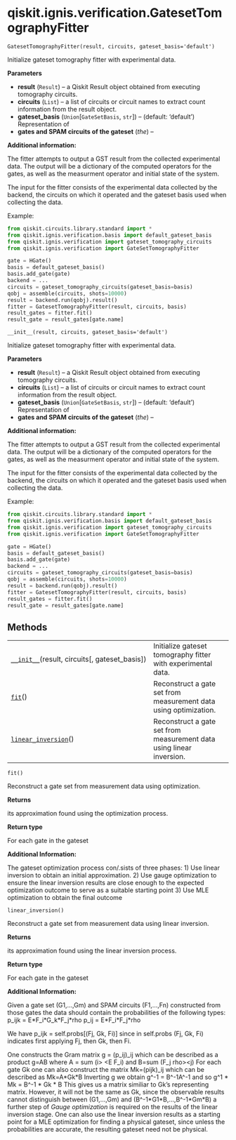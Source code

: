 <span id="qiskit-ignis-verification-gatesettomographyfitter" />

# qiskit.ignis.verification.GatesetTomographyFitter



`GatesetTomographyFitter(result, circuits, gateset_basis='default')`

Initialize gateset tomography fitter with experimental data.

**Parameters**

*   **result** (`Result`) – a Qiskit Result object obtained from executing tomography circuits.
*   **circuits** (`List`) – a list of circuits or circuit names to extract count information from the result object.
*   **gateset\_basis** (`Union`\[`GateSetBasis`, `str`]) – (default: ‘default’) Representation of
*   **gates and SPAM circuits of the gateset** (*the*) –

**Additional information:**

The fitter attempts to output a GST result from the collected experimental data. The output will be a dictionary of the computed operators for the gates, as well as the measurment operator and initial state of the system.

The input for the fitter consists of the experimental data collected by the backend, the circuits on which it operated and the gateset basis used when collecting the data.

Example:

```python
from qiskit.circuits.library.standard import *
from qiskit.ignis.verification.basis import default_gateset_basis
from qiskit.ignis.verification import gateset_tomography_circuits
from qiskit.ignis.verification import GateSetTomographyFitter

gate = HGate()
basis = default_gateset_basis()
basis.add_gate(gate)
backend = ...
circuits = gateset_tomography_circuits(gateset_basis=basis)
qobj = assemble(circuits, shots=10000)
result = backend.run(qobj).result()
fitter = GatesetTomographyFitter(result, circuits, basis)
result_gates = fitter.fit()
result_gate = result_gates[gate.name]
```



`__init__(result, circuits, gateset_basis='default')`

Initialize gateset tomography fitter with experimental data.

**Parameters**

*   **result** (`Result`) – a Qiskit Result object obtained from executing tomography circuits.
*   **circuits** (`List`) – a list of circuits or circuit names to extract count information from the result object.
*   **gateset\_basis** (`Union`\[`GateSetBasis`, `str`]) – (default: ‘default’) Representation of
*   **gates and SPAM circuits of the gateset** (*the*) –

**Additional information:**

The fitter attempts to output a GST result from the collected experimental data. The output will be a dictionary of the computed operators for the gates, as well as the measurment operator and initial state of the system.

The input for the fitter consists of the experimental data collected by the backend, the circuits on which it operated and the gateset basis used when collecting the data.

Example:

```python
from qiskit.circuits.library.standard import *
from qiskit.ignis.verification.basis import default_gateset_basis
from qiskit.ignis.verification import gateset_tomography_circuits
from qiskit.ignis.verification import GateSetTomographyFitter

gate = HGate()
basis = default_gateset_basis()
basis.add_gate(gate)
backend = ...
circuits = gateset_tomography_circuits(gateset_basis=basis)
qobj = assemble(circuits, shots=10000)
result = backend.run(qobj).result()
fitter = GatesetTomographyFitter(result, circuits, basis)
result_gates = fitter.fit()
result_gate = result_gates[gate.name]
```

## Methods

|                                                                                                                                                                             |                                                                      |
| --------------------------------------------------------------------------------------------------------------------------------------------------------------------------- | -------------------------------------------------------------------- |
| [`__init__`](#qiskit.ignis.verification.GatesetTomographyFitter.__init__ "qiskit.ignis.verification.GatesetTomographyFitter.__init__")(result, circuits\[, gateset\_basis]) | Initialize gateset tomography fitter with experimental data.         |
| [`fit`](#qiskit.ignis.verification.GatesetTomographyFitter.fit "qiskit.ignis.verification.GatesetTomographyFitter.fit")()                                                   | Reconstruct a gate set from measurement data using optimization.     |
| [`linear_inversion`](#qiskit.ignis.verification.GatesetTomographyFitter.linear_inversion "qiskit.ignis.verification.GatesetTomographyFitter.linear_inversion")()            | Reconstruct a gate set from measurement data using linear inversion. |



`fit()`

Reconstruct a gate set from measurement data using optimization.

**Returns**

its approximation found using the optimization process.

**Return type**

For each gate in the gateset

**Additional Information:**

The gateset optimization process con/.sists of three phases: 1) Use linear inversion to obtain an initial approximation. 2) Use gauge optimization to ensure the linear inversion results are close enough to the expected optimization outcome to serve as a suitable starting point 3) Use MLE optimization to obtain the final outcome



`linear_inversion()`

Reconstruct a gate set from measurement data using linear inversion.

**Returns**

its approximation found using the linear inversion process.

**Return type**

For each gate in the gateset

**Additional Information:**

Given a gate set (G1,…,Gm) and SPAM circuits (F1,…,Fn) constructed from those gates the data should contain the probabilities of the following types: p\_ijk = E\*F\_i\*G\_k\*F\_j\*rho p\_ij = E\*F\_i\*F\_j\*rho

We have p\_ijk = self.probs\[(Fj, Gk, Fi)] since in self.probs (Fj, Gk, Fi) indicates first applying Fj, then Gk, then Fi.

One constructs the Gram matrix g = (p\_ij)\_ij which can be described as a product g=AB where A = sum (i> \<E F\_i) and B=sum (F\_j rho>\<j) For each gate Gk one can also construct the matrix Mk=(pijk)\_ij which can be described as Mk=A\*Gk\*B Inverting g we obtain g^-1 = B^-1A^-1 and so g^1 \* Mk = B^-1 \* Gk \* B This gives us a matrix similiar to Gk’s representing matrix. However, it will not be the same as Gk, since the observable results cannot distinguish between (G1,…,Gm) and (B^-1\*G1\*B,…,B^-1\*Gm\*B) a further step of *Gauge optimization* is required on the results of the linear inversion stage. One can also use the linear inversion results as a starting point for a MLE optimization for finding a physical gateset, since unless the probabilities are accurate, the resulting gateset need not be physical.

